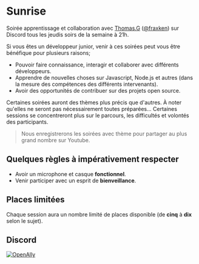# Sunrise

Soirée apprentissage et collaboration avec [Thomas.G](https://www.linkedin.com/in/thomas-gentilhomme/) ([@fraxken](https://twitter.com/fraxken)) sur Discord tous les jeudis soirs de la semaine à 21h.

Si vous êtes un développeur junior, venir à ces soirées peut vous être bénéfique pour plusieurs raisons;
- Pouvoir faire connaissance, interagir et collaborer avec différents développeurs.
- Apprendre de nouvelles choses sur Javascript, Node.js et autres (dans la mesure des compétences des différents intervenants).
- Avoir des opportunités de contribuer sur des projets open source.

Certaines soirées auront des thèmes plus précis que d'autres. À noter qu'elles ne seront pas nécessairement toutes préparées... Certaines sessions se concentreront plus sur le parcours, les difficultés et volontés des participants.

> Nous enregistrerons les soirées avec thème pour partager au plus grand nombre sur Youtube.

## Quelques règles à impérativement respecter

- Avoir un microphone et casque **fonctionnel**.
- Venir participer avec un esprit de **bienveillance**.

## Places limitées

Chaque session aura un nombre limité de places disponible (de **cinq** à **dix** selon le sujet).

## Discord

[![OpenAlly](https://discordapp.com/api/guilds/640183220452720650/embed.png?style=banner2)](https://discord.gg/4Wn8rjAtB4)

